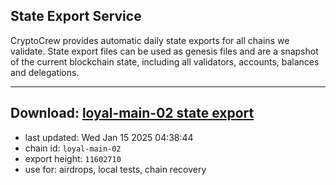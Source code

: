## State Export Service
CryptoCrew provides automatic daily state exports for all chains we validate. State export files can be used as genesis files and are a snapshot of the current blockchain state, including all validators, accounts, balances and delegations.

---
**Download: [loyal-main-02 state export](https://dl-eu2.ccvalidators.com/SERVICE/loyal/loyal-main-02_export_11602710.json)**
---

- last updated: Wed Jan 15 2025 04:38:44
- chain id: `loyal-main-02`
- export height: `11602710`
- use for: airdrops, local tests, chain recovery
